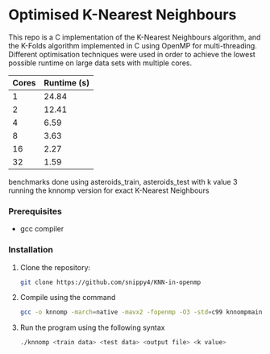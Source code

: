 # Optimised K-Nearest Neighbours 

This repo is a C implementation of the K-Nearest Neighbours algorithm, and the K-Folds algorithm implemented in C using OpenMP for multi-threading.
Different optimisation techniques were used in order to achieve the lowest possible runtime on large data sets with multiple cores.

| Cores   | Runtime (s) |
| -------- | ------- |
| 1 | 24.84   |
| 2 | 12.41 |
| 4    | 6.59    |
| 8    | 3.63    |
| 16    | 2.27    |
| 32    |  1.59   |

benchmarks done using asteroids_train, asteroids_test with k value 3 running the knnomp version for exact K-Nearest Neighbours

### Prerequisites
- gcc compiler

### Installation
1. Clone the repository:
   ```bash
   git clone https://github.com/snippy4/KNN-in-openmp
   ```
2. Compile using the command
   ```bash
   gcc -o knnomp -march=native -mavx2 -fopenmp -O3 -std=c99 knnompmain.c
   ```
3. Run the program using the following syntax
   ```bash
   ./knnomp <train data> <test data> <output file> <k value>
   ```
